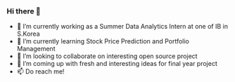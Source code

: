 ### Hi there 👋

- 🔭 I’m currently working as a Summer Data Analytics Intern at one of IB in S.Korea  
- 🌱 I’m currently learning Stock Price Prediction and Portfolio Management  
- 👯 I’m looking to collaborate on interesting open source project  
- 🤔 I’m coming up with fresh and interesting ideas for final year project  
- 📫 Do reach me!

<!--
**kimdanny/kimdanny** is a ✨ _special_ ✨ repository because its `README.md` (this file) appears on your GitHub profile.


- 💬 Ask me about ...
- 😄 Pronouns: ...
- ⚡ Fun fact: ...

-->
